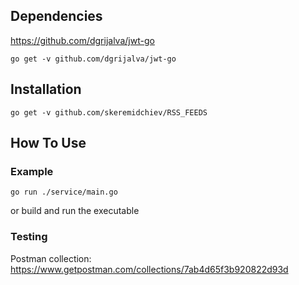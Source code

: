 ## Dependencies

https://github.com/dgrijalva/jwt-go

```
go get -v github.com/dgrijalva/jwt-go
```

## Installation

```
go get -v github.com/skeremidchiev/RSS_FEEDS
```

## How To Use

### Example

```
go run ./service/main.go
```

or build and run the executable

### Testing

Postman collection:
https://www.getpostman.com/collections/7ab4d65f3b920822d93d
